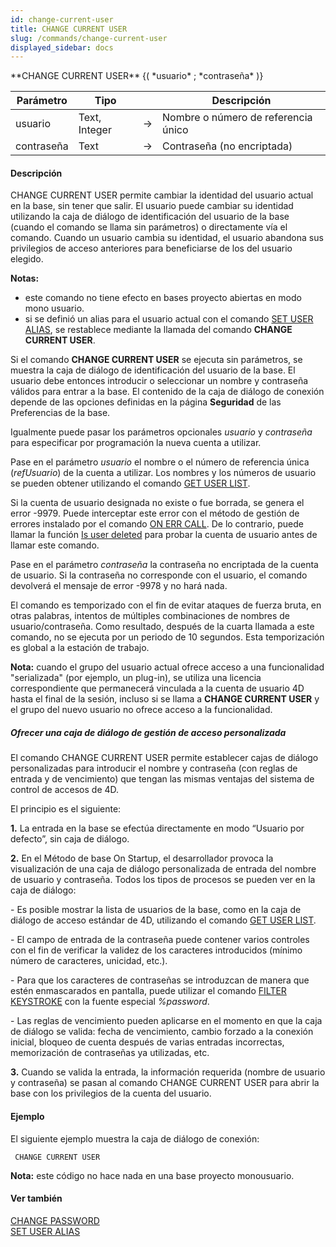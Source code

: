 ```yaml
---
id: change-current-user
title: CHANGE CURRENT USER
slug: /commands/change-current-user
displayed_sidebar: docs
---
```


<!--REF #_command_.CHANGE CURRENT USER.Syntax-->**CHANGE CURRENT USER** {( *usuario* ; *contraseña* )}<!-- END REF-->
<!--REF #_command_.CHANGE CURRENT USER.Params-->
| Parámetro | Tipo |  | Descripción |
| --- | --- | --- | --- |
| usuario | Text, Integer | &rarr; | Nombre o número de referencia único |
| contraseña | Text | &rarr; | Contraseña (no encriptada) |

<!-- END REF-->

#### Descripción 

<!--REF #_command_.CHANGE CURRENT USER.Summary-->CHANGE CURRENT USER permite cambiar la identidad del usuario actual en la base, sin tener que salir.<!-- END REF--> El usuario puede cambiar su identidad utilizando la caja de diálogo de identificación del usuario de la base (cuando el comando se llama sin parámetros) o directamente vía el comando. Cuando un usuario cambia su identidad, el usuario abandona sus privilegios de acceso anteriores para beneficiarse de los del usuario elegido.

**Notas:** 

* este comando no tiene efecto en bases proyecto abiertas en modo mono usuario.
* si se definió un alias para el usuario actual con el comando [SET USER ALIAS](set-user-alias.md), se restablece mediante la llamada del comando **CHANGE CURRENT USER**.

Si el comando **CHANGE CURRENT USER** se ejecuta sin parámetros, se muestra la caja de diálogo de identificación del usuario de la base. El usuario debe entonces introducir o seleccionar un nombre y contraseña válidos para entrar a la base. El contenido de la caja de diálogo de conexión depende de las opciones definidas en la página **Seguridad** de las Preferencias de la base.

Igualmente puede pasar los parámetros opcionales *usuario* y *contraseña* para especificar por programación la nueva cuenta a utilizar.

Pase en el parámetro *usuario* el nombre o el número de referencia única (*refUsuario*) de la cuenta a utilizar. Los nombres y los números de usuario se pueden obtener utilizando el comando [GET USER LIST](get-user-list.md).

Si la cuenta de usuario designada no existe o fue borrada, se genera el error -9979\. Puede interceptar este error con el método de gestión de errores instalado por el comando [ON ERR CALL](on-err-call.md). De lo contrario, puede llamar la función [Is user deleted](is-user-deleted.md) para probar la cuenta de usuario antes de llamar este comando.

Pase en el parámetro *contraseña* la contraseña no encriptada de la cuenta de usuario. Si la contraseña no corresponde con el usuario, el comando devolverá el mensaje de error -9978 y no hará nada.

El comando es temporizado con el fin de evitar ataques de fuerza bruta, en otras palabras, intentos de múltiples combinaciones de nombres de usuario/contraseña. Como resultado, después de la cuarta llamada a este comando, no se ejecuta por un periodo de 10 segundos. Esta temporización es global a la estación de trabajo.

**Nota:** cuando el grupo del usuario actual ofrece acceso a una funcionalidad "serializada" (por ejemplo, un plug-in), se utiliza una licencia correspondiente que permanecerá vinculada a la cuenta de usuario 4D hasta el final de la sesión, incluso si se llama a **CHANGE CURRENT USER** y el grupo del nuevo usuario no ofrece acceso a la funcionalidad.

##### Ofrecer una caja de diálogo de gestión de acceso personalizada 

El comando CHANGE CURRENT USER permite establecer cajas de diálogo personalizadas para introducir el nombre y contraseña (con reglas de entrada y de vencimiento) que tengan las mismas ventajas del sistema de control de accesos de 4D. 

El principio es el siguiente:

**1.** La entrada en la base se efectúa directamente en modo “Usuario por defecto”, sin caja de diálogo. 

**2.** En el Método de base On Startup, el desarrollador provoca la visualización de una caja de diálogo personalizada de entrada del nombre de usuario y contraseña. Todos los tipos de procesos se pueden ver en la caja de diálogo:  
  
\- Es posible mostrar la lista de usuarios de la base, como en la caja de diálogo de acceso estándar de 4D, utilizando el comando [GET USER LIST](get-user-list.md "GET USER LIST"). 

\- El campo de entrada de la contraseña puede contener varios controles con el fin de verificar la validez de los caracteres introducidos (mínimo número de caracteres, unicidad, etc.). 

\- Para que los caracteres de contraseñas se introduzcan de manera que estén enmascarados en pantalla, puede utilizar el comando [FILTER KEYSTROKE](filter-keystroke.md "FILTER KEYSTROKE") con la fuente especial *%password*. 

\- Las reglas de vencimiento pueden aplicarse en el momento en que la caja de diálogo se valida: fecha de vencimiento, cambio forzado a la conexión inicial, bloqueo de cuenta después de varias entradas incorrectas, memorización de contraseñas ya utilizadas, etc. 

**3.** Cuando se valida la entrada, la información requerida (nombre de usuario y contraseña) se pasan al comando CHANGE CURRENT USER para abrir la base con los privilegios de la cuenta del usuario.

#### Ejemplo 

El siguiente ejemplo muestra la caja de diálogo de conexión:

```4d
 CHANGE CURRENT USER
```

**Nota:** este código no hace nada en una base proyecto monousuario.

#### Ver también 

[CHANGE PASSWORD](change-password.md)  
[SET USER ALIAS](set-user-alias.md)  